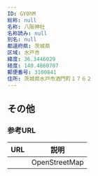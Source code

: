 ```yaml
---
ID: GY0hM
総称: null
名称: 八阪神社
名称読み: null
別名: null
都道府県: 茨城県
区域: 水戸市
緯度: 36.3446029
経度: 140.4860707
郵便番号: 3100841
住所: 茨城県水戸市酒門町１７６２
---
```


## その他

### 参考URL

| URL | 説明          |
| --- | ------------- |
|     | OpenStreetMap |
